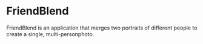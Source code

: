 # FriendBlend
FriendBlend  is  an application  that  merges two portraits of different people to create a single, multi-personphoto.
